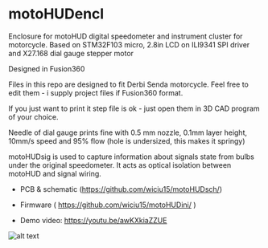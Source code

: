 # motoHUDencl
Enclosure for motoHUD digital speedometer and instrument cluster for motorcycle. Based on STM32F103 micro, 2.8in LCD on ILI9341 SPI driver and X27.168 dial gauge stepper motor

Designed in Fusion360

Files in this repo are designed to fit Derbi Senda motorcycle. Feel free to edit them - i supply project files if Fusion360 format.

If you just want to print it step file is ok - just open them in 3D CAD program of your choice.

Needle of dial gauge prints fine with 0.5 mm nozzle, 0.1mm layer height, 10mm/s speed and 95% flow (hole is undersized, this makes it springy)

motoHUDsig is used to capture information about signals state from bulbs under the original speedometer. It acts as optical isolation between motoHUD and signal wiring.

- PCB & schematic (https://github.com/wiciu15/motoHUDsch/)

- Firmware ( https://github.com/wiciu15/motoHUDini/ )

- Demo video: https://youtu.be/awKXkiaZZUE

![alt text](https://i.imgur.com/zx7ixDC.png)
